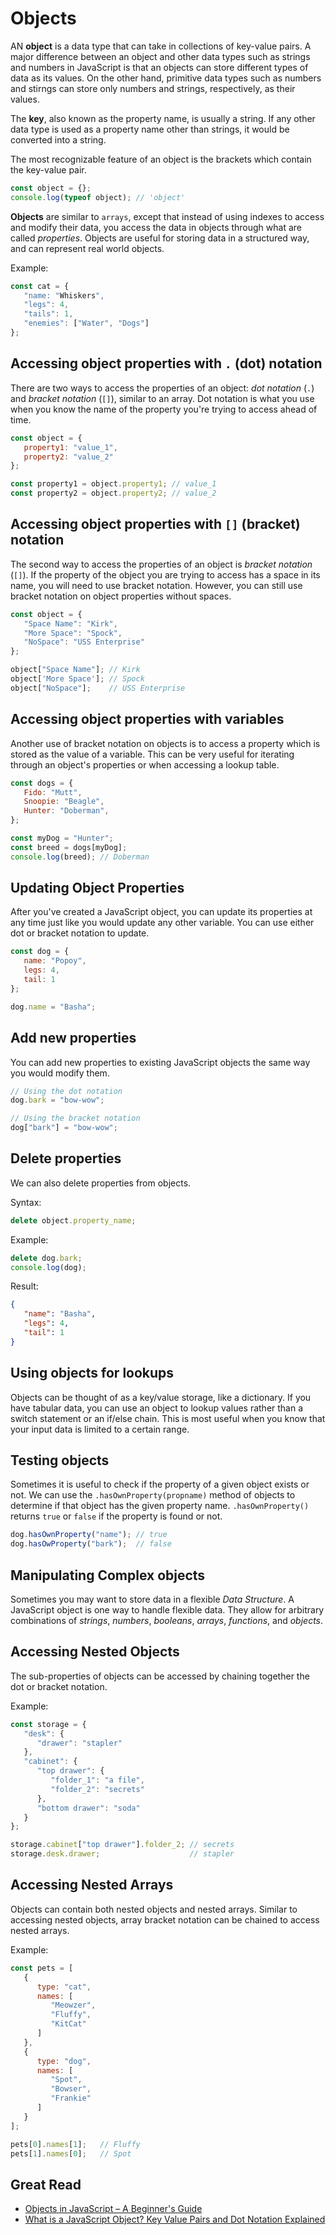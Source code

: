 # Objects
AN **object** is a data type that can take in collections of key-value pairs. A major difference between an object and other data types such as strings and numbers in JavaScript is that an objects can store different types of data as its values. On the other hand, primitive data types such as numbers and stirngs can store only numbers and strings, respectively, as their values.

The **key**, also known as the property name, is usually a string. If any other data type is used as a property name other than strings, it would be converted into a string.

The most recognizable feature of an object is the brackets which contain the key-value pair.

```javascript
const object = {};
console.log(typeof object); // 'object'
```

**Objects** are similar to `arrays`, except that instead of using indexes to access and modify their data, you access the data in objects through what are called *properties*. Objects are useful for storing data in a structured way, and can represent real world objects.

Example:
```javascript
const cat = {
   "name: "Whiskers",
   "legs": 4,
   "tails": 1,
   "enemies": ["Water", "Dogs"]
};
```

## Accessing object properties with `.` (dot) notation
There are two ways to access the properties of an object: *dot notation* (`.`) and *bracket notation* (`[]`), similar to an array. Dot notation is what you use when you know the name of the property you're trying to access ahead of time.

```javascript
const object = {
   property1: "value_1",
   property2: "value_2"
};

const property1 = object.property1; // value_1
const property2 = object.property2; // value_2
```

## Accessing object properties with `[]` (bracket) notation
The second way to access the properties of an object is *bracket notation* (`[]`). If the property of the object you are trying to access has a space in its name, you will need to use bracket notation. However, you can still use bracket notation on object properties without spaces.

```javascript
const object = {
   "Space Name": "Kirk",
   "More Space": "Spock",
   "NoSpace": "USS Enterprise"
};

object["Space Name"]; // Kirk
object['More Space']; // Spock
object["NoSpace"];    // USS Enterprise
```

## Accessing object properties with variables
Another use of bracket notation on objects is to access a property which is stored as the value of a variable. This can be very useful for iterating through an object's properties or when accessing a lookup table.

```javascript
const dogs = {
   Fido: "Mutt",
   Snoopie: "Beagle",
   Hunter: "Doberman",
};

const myDog = "Hunter";
const breed = dogs[myDog];
console.log(breed); // Doberman
```

## Updating Object Properties
After you've created a JavaScript object, you can update its properties at any time just like you would update any other variable. You can use either dot or bracket notation to update.

```javascript
const dog = {
   name: "Popoy",
   legs: 4,
   tail: 1
};

dog.name = "Basha";
```

## Add new properties
You can add new properties to existing JavaScript objects the same way you would modify them.

```javascript
// Using the dot notation
dog.bark = "bow-wow";

// Using the bracket notation
dog["bark"] = "bow-wow";
```

## Delete properties
We can also delete properties from objects.

Syntax:
```javascript
delete object.property_name;
```

Example:
```javascript
delete dog.bark;
console.log(dog);
```

Result:
```json
{
   "name": "Basha",
   "legs": 4,
   "tail": 1
}
```

## Using objects for lookups
Objects can be thought of as a key/value storage, like a dictionary. If you have tabular data, you can use an object to lookup values rather than a switch statement or an if/else chain. This is most useful when you know that your input data is limited to a certain range.

## Testing objects
Sometimes it is useful to check if the property of a given object exists or not. We can use the `.hasOwnProperty(propname)` method of objects to determine if that object has the given property name. `.hasOwnProperty()` returns `true` or `false` if the property is found or not.

```javascript
dog.hasOwnProperty("name"); // true
dog.hasOwProperty("bark");  // false
```

## Manipulating Complex objects
Sometimes you may want to store data in a flexible *Data Structure*. A JavaScript object is one way to handle flexible data. They allow for arbitrary combinations of *strings*, *numbers*, *booleans*, *arrays*, *functions*, and *objects*.

## Accessing Nested Objects
The sub-properties of objects can be accessed by chaining together the dot or bracket notation.

Example:
```javascript
const storage = {
   "desk": {
      "drawer": "stapler"
   },
   "cabinet": {
      "top drawer": {
         "folder_1": "a file",
         "folder_2": "secrets"
      },
      "bottom drawer": "soda"
   }
};

storage.cabinet["top drawer"].folder_2; // secrets
storage.desk.drawer;                    // stapler
```

## Accessing Nested Arrays
Objects can contain both nested objects and nested arrays. Similar to accessing nested objects, array bracket notation can be chained to access nested arrays.

Example:
```javascript
const pets = [
   {
      type: "cat",
      names: [
         "Meowzer",
         "Fluffy",
         "KitCat"
      ]
   },
   {
      type: "dog",
      names: [
         "Spot",
         "Bowser",
         "Frankie"
      ]
   }
];

pets[0].names[1];   // Fluffy
pets[1].names[0];   // Spot
```

## Great Read
* [Objects in JavaScript – A Beginner's Guide](https://www.freecodecamp.org/news/objects-in-javascript-for-beginners/)
* [What is a JavaScript Object? Key Value Pairs and Dot Notation Explained](https://www.freecodecamp.org/news/what-is-a-javascript-object/)
